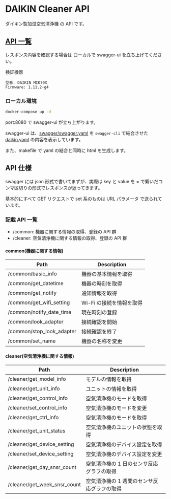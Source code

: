 # DAIKIN Cleaner API

ダイキン製加湿空気清浄機 の API です。

## [API 一覧](http://htmlpreview.github.io/?https://github.com/nasshu2916/DAIKIN-API/blob/master/index.html)  
レスポンス内容を確認する場合は ローカルで swagger-ui を立ち上げてください。


検証機器
```
型番: DAIKIN MCK70X
Firmware: 1.11.2-g4
```

### ローカル環境

```sh
docker-compose up -d
```

port:8080 で swagger-ui が立ち上がります。

swagger-ui は、[swagger/swagger.yaml](https://github.com/nasshu2916/DAIKIN-API/blob/master/swagger/swagger.yaml) を `swagger-cli` で結合させた [daikin.yaml](https://github.com/nasshu2916/DAIKIN-API/blob/master/daikin.yaml) の内容を表示しています。

また、makefile で yaml の結合と同時に html を生成します。

## API 仕様

swagger には json 形式で書いてまずが、実際は key と value を = で繋いだコンマ区切りの形式でレスポンスが返ってきます。

基本的にすべて GET リクエストで set 系のものは URL パラメータ で送られています。

### 記載 API 一覧
- /common: 機器に関する情報の取得、登録の API 群  
- /cleaner: 空気清浄機に関する情報の取得、登録の API 群

#### common(機器に関する情報)
| Path                      | Description           |
|---------------------------|-----------------------|
| /common/basic_info        | 機器の基本情報を取得    |
| /common/get_datetime      | 機器の時刻を取得        |
| /common/get_notify        | 通知情報を取得         |
| /common/get_wifi_setting  | Wi-Fi の接続を情報を取得 |
| /common/notify_date_time  | 現在時刻の登録         |
| /common/look_adapter      | 接続確認を開始         |
| /common/stop_look_adapter | 接続確認を終了         |
| /common/set_name          | 機器の名称を変更        |

#### cleaner(空気清浄機に関する情報)
| Path                         | Description                        |
|------------------------------|------------------------------------|
| /cleaner/get_model_info      | モデルの情報を取得                      |
| /cleaner/get_unit_info       | ユニットの情報を取得                     |
| /cleaner/get_control_info    | 空気清浄機のモードを取得                |
| /cleaner/set_control_info    | 空気清浄機のモードを変更                |
| /cleaner/get_ctrl_info       | 空気清浄機のモードを取得                |
| /cleaner/get_unit_status     | 空気清浄機のユニットの状態を取得          |
| /cleaner/get_device_setting  | 空気清浄機のデバイス設定を取得           |
| /cleaner/set_device_setting  | 空気清浄機のデバイス設定を変更           |
| /cleaner/get_day_snsr_count  | 空気清浄機の 1 日のセンサ反応グラフの取得   |
| /cleaner/get_week_snsr_count | 空気清浄機の 1 週間のセンサ反応グラフの取得 |
